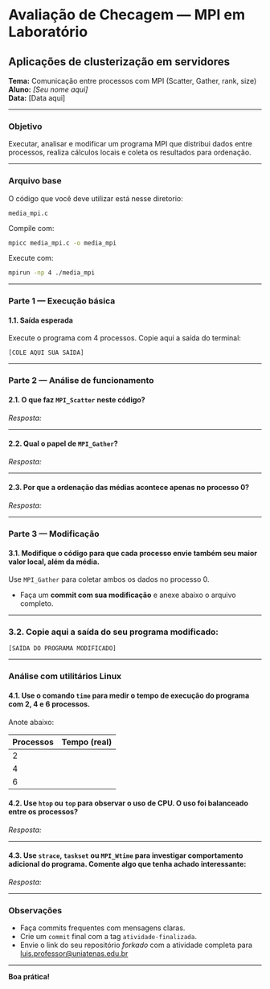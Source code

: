 # Avaliação de Checagem — MPI em Laboratório
## Aplicações de clusterização em servidores

**Tema:** Comunicação entre processos com MPI (Scatter, Gather, rank, size)  
**Aluno:** _[Seu nome aqui]_  
**Data:** [Data aqui]  

---

###  Objetivo

Executar, analisar e modificar um programa MPI que distribui dados entre processos, realiza cálculos locais e coleta os resultados para ordenação.

---

###  Arquivo base

O código que você deve utilizar está nesse diretorio:

```
media_mpi.c
```

Compile com:

```bash
mpicc media_mpi.c -o media_mpi
```

Execute com:

```bash
mpirun -np 4 ./media_mpi
```

---

### Parte 1 — Execução básica

#### 1.1. Saída esperada

Execute o programa com 4 processos. Copie aqui a saída do terminal:

```
[COLE AQUI SUA SAÍDA]
```

---

###  Parte 2 — Análise de funcionamento

#### 2.1. O que faz `MPI_Scatter` neste código?

_Resposta:_

---

#### 2.2. Qual o papel de `MPI_Gather`?

_Resposta:_

---

#### 2.3. Por que a ordenação das médias acontece apenas no processo 0?

_Resposta:_

---

###  Parte 3 — Modificação

#### 3.1. Modifique o código para que **cada processo envie também seu maior valor local**, além da média.

Use `MPI_Gather` para coletar ambos os dados no processo 0.

 - Faça um **commit com sua modificação** e anexe abaixo o arquivo completo.

---

### 3.2. Copie aqui a saída do seu programa modificado:

```
[SAÍDA DO PROGRAMA MODIFICADO]
```

---

### Análise com utilitários Linux

#### 4.1. Use o comando `time` para medir o tempo de execução do programa com 2, 4 e 6 processos.

Anote abaixo:

| Processos | Tempo (real) |
|-----------|--------------|
| 2         |              |
| 4         |              |
| 6         |              |

#### 4.2. Use `htop` ou `top` para observar o uso de CPU. O uso foi balanceado entre os processos?

_Resposta:_

---

#### 4.3. Use `strace`, `taskset` ou `MPI_Wtime` para investigar comportamento adicional do programa. Comente algo que tenha achado interessante:

_Resposta:_

---

### Observações

- Faça commits frequentes com mensagens claras.
- Crie um `commit` final com a tag `atividade-finalizada`.
- Envie o link do seu repositório *forkado* com a atividade completa para luis.professor@uniatenas.edu.br

---

**Boa prática!** 
